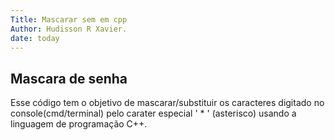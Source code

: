 ```yaml
---
Title: Mascarar sem em cpp
Author: Hudisson R Xavier.
date: today
---
```

## Mascara de senha

<p> Esse código tem o objetivo de mascarar/substituir os caracteres digitado
no console(cmd/terminal) pelo carater especial  ' * ' (asterisco) usando a linguagem 
de programação  C++.</p>  
